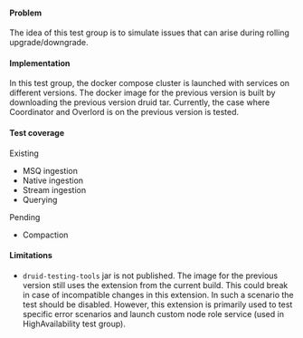 <!--
  ~ Licensed to the Apache Software Foundation (ASF) under one
  ~ or more contributor license agreements.  See the NOTICE file
  ~ distributed with this work for additional information
  ~ regarding copyright ownership.  The ASF licenses this file
  ~ to you under the Apache License, Version 2.0 (the
  ~ "License"); you may not use this file except in compliance
  ~ with the License.  You may obtain a copy of the License at
  ~
  ~   http://www.apache.org/licenses/LICENSE-2.0
  ~
  ~ Unless required by applicable law or agreed to in writing,
  ~ software distributed under the License is distributed on an
  ~ "AS IS" BASIS, WITHOUT WARRANTIES OR CONDITIONS OF ANY
  ~ KIND, either express or implied.  See the License for the
  ~ specific language governing permissions and limitations
  ~ under the License.
  -->

#### Problem
The idea of this test group is to simulate issues that can arise during rolling upgrade/downgrade.

#### Implementation 
In this test group, the docker compose cluster is launched with services on different versions. 
The docker image for the previous version is built by downloading the previous version druid tar.
Currently, the case where Coordinator and Overlord is on the previous version is tested. 

#### Test coverage 
Existing
- MSQ ingestion
- Native ingestion 
- Stream ingestion
- Querying 

Pending
- Compaction 

#### Limitations 
* `druid-testing-tools` jar is not published. The image for the previous version still uses the 
extension from the current build. 
This could break in case of incompatible changes in this extension. 
In such a scenario the test should be disabled. However, this extension is primarily used to
test specific error scenarios and launch custom node role service (used in HighAvailability test group). 
